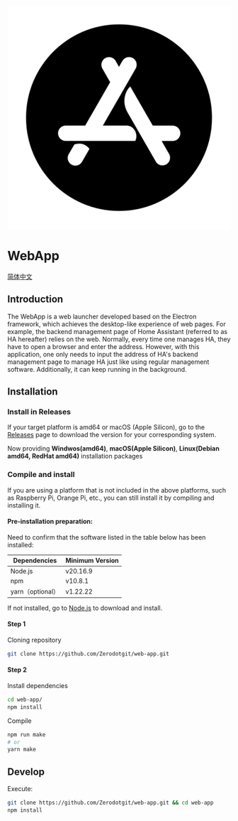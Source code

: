 ![alt logo](src/assets/icons/icon.png)

# WebApp

[简体中文](doc/README_CN.md)

## Introduction

The WebApp is a web launcher developed based on the Electron framework, which achieves the desktop-like experience of web pages. For example, the backend management page of Home Assistant (referred to as HA hereafter) relies on the web. Normally, every time one manages HA, they have to open a browser and enter the address. However, with this application, one only needs to input the address of HA's backend management page to manage HA just like using regular management software. Additionally, it can keep running in the background.

## Installation

### Install in Releases

If your target platform is amd64 or macOS (Apple Silicon), go to the [Releases](https://github.com/Zerodotgit/web-app/releases) page to download the version for your corresponding system.

Now providing **Windwos(amd64)**, **macOS(Apple Silicon)**, **Linux(Debian amd64, RedHat amd64)** installation packages

### Compile and install

If you are using a platform that is not included in the above platforms, such as Raspberry Pi, Orange Pi, etc., you can still install it by compiling and installing it.

#### Pre-installation preparation:

Need to confirm that the software listed in the table below has been installed:

| Dependencies   | Minimum Version |
|----------------| --------------- |
| Node.js        | v20.16.9        |
| npm            | v10.8.1         |
| yarn（optional） | v1.22.22        |

If not installed, go to [Node.js](https://nodejs.org/zh-cn/download/package-manager) to download and install.

#### Step 1

Cloning repository

```bash
git clone https://github.com/Zerodotgit/web-app.git
```

#### Step 2

Install dependencies

```bash
cd web-app/
npm install
```

Compile

```bash
npm run make
# or
yarn make
```

## Develop

Execute:

```bash
git clone https://github.com/Zerodotgit/web-app.git && cd web-app
npm install
```